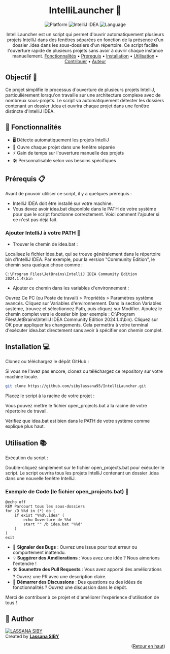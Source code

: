 <a name="readme-top"></a>
<div align="center">

# IntelliLauncher 🚀

<img src="https://img.shields.io/badge/Platform-Windows-blue?style=for-the-badge&logo=windows" alt="Platform">
<img src="https://img.shields.io/badge/IntelliJ-IDEA-red?style=for-the-badge&logo=intellij-idea" alt="IntelliJ IDEA">
<img src="https://img.shields.io/badge/Language-Batch-green?style=for-the-badge&logo=windows-terminal" alt="Language">

IntelliLauncher est un script qui permet d'ouvrir automatiquement plusieurs projets IntelliJ dans des fenêtres séparées en fonction de la présence d'un dossier .idea dans les sous-dossiers d'un répertoire. Ce script facilite l'ouverture rapide de plusieurs projets sans avoir à ouvrir chaque instance manuellement.
[Fonctionnalités](##fonctionnalités) • [Prérequis](##prérequis) • [Installation](##installation) • [Utilisation](##utilisation) • [Contribuer](##contribuer) • [Auteur](##auteur)
</div>

## Objectif 🎯

Ce projet simplifie le processus d'ouverture de plusieurs projets IntelliJ, particulièrement lorsqu'on travaille sur une architecture complexe avec de nombreux sous-projets. Le script va automatiquement détecter les dossiers contenant un dossier .idea et ouvrira chaque projet dans une fenêtre distincte d'IntelliJ IDEA.

## 🎯 Fonctionnalités

- 🖥️ Détecte automatiquement les projets IntelliJ
- 🚪 Ouvre chaque projet dans une fenêtre séparée
- ⚡ Gain de temps sur l'ouverture manuelle des projets
- 🛠️ Personnalisable selon vos besoins spécifiques

## Prérequis 📋

Avant de pouvoir utiliser ce script, il y a quelques prérequis :

* IntelliJ IDEA doit être installé sur votre machine.
* Vous devez avoir idea.bat disponible dans le PATH de votre système pour que le script fonctionne correctement. Voici comment l'ajouter si ce n'est pas déjà fait.

### Ajouter IntelliJ à votre PATH 📁


- Trouver le chemin de idea.bat :

Localisez le fichier idea.bat, qui se trouve généralement dans le répertoire bin d'IntelliJ IDEA. Par exemple, pour la version "Community Edition", le chemin sera quelque chose comme :

```batch
C:\Program Files\JetBrains\IntelliJ IDEA Community Edition 2024.1.4\bin
```

- Ajouter ce chemin dans les variables d'environnement :

Ouvrez Ce PC (ou Poste de travail) > Propriétés > Paramètres système avancés.
Cliquez sur Variables d'environnement.
Dans la section Variables système, trouvez et sélectionnez Path, puis cliquez sur Modifier.
Ajoutez le chemin complet vers le dossier bin (par exemple : C:\Program Files\JetBrains\IntelliJ IDEA Community Edition 2024.1.4\bin).
Cliquez sur OK pour appliquer les changements.
Cela permettra à votre terminal d'exécuter idea.bat directement sans avoir à spécifier son chemin complet.

## Installation 💻

Clonez ou téléchargez le dépôt GitHub :

Si vous ne l'avez pas encore, clonez ou téléchargez ce repository sur votre machine locale.

```bash
git clone https://github.com/sibylassana95/IntelliLauncher.git
```

Placez le script à la racine de votre projet :

Vous pouvez mettre le fichier open_projects.bat à la racine de votre répertoire de travail.

Vérifiez que idea.bat est bien dans le PATH de votre système comme expliqué plus haut.

## Utilisation 📚

Exécution du script :

Double-cliquez simplement sur le fichier open_projects.bat pour exécuter le script.
Le script ouvrira tous les projets IntelliJ contenant un dossier .idea dans une nouvelle fenêtre IntelliJ.



### Exemple de Code (le fichier open_projects.bat) 📝

```batch
@echo off
REM Parcourt tous les sous-dossiers
for /D %%d in (*) do (
    if exist "%%d\.idea" (
        echo Ouverture de %%d
        start "" /b idea.bat "%%d"
    )
)
exit
```

- 🐛 **Signaler des Bugs** : Ouvrez une issue pour tout erreur ou comportement inattendu.
- 💡 **Suggérer des Améliorations** : Vous avez une idée ? Nous aimerions l'entendre !
- 🛠️ **Soumettre des Pull Requests** : Vous avez apporté des améliorations ? Ouvrez une PR avec une description claire.
- 💬 **Démarrer des Discussions** : Des questions ou des idées de fonctionnalités ? Ouvrez une discussion dans le dépôt.

Merci de contribuer à ce projet et d'améliorer l'expérience d'utilisation de tous !
## 👤 Author 

[![LASSANA SIBY](https://avatars.githubusercontent.com/u/103085452?u=13ace4d88a52056741734e0f802ca7c0053e1e80&v=4&s=40)](https://github.com/sibylassana95)  
Created by **[Lassana SIBY](https://github.com/sibylassana95)**

<p align="right">(<a href="#readme-top">Retour en haut</a>)</p>
